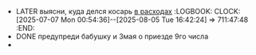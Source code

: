 - LATER выясни, куда делся косарь [в расходах](https://docs.google.com/spreadsheets/d/182TvvZ_2P1kD0U_VQLYLvsFlYiTnjt3M35Jla1wySsg/edit?usp=drivesdk)
  :LOGBOOK:
  CLOCK: [2025-07-07 Mon 00:54:36]--[2025-08-05 Tue 16:42:24] =>  711:47:48
  :END:
- DONE предупреди бабушку и Змая о приезде 9го числа
-